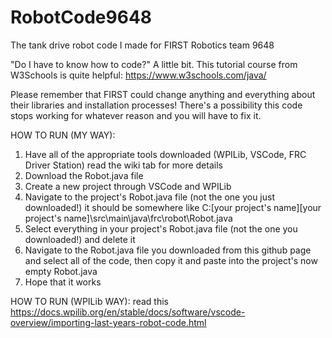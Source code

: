 # RobotCode9648
The tank drive robot code I made for FIRST Robotics team 9648

"Do I have to know how to code?" A little bit. This tutorial course from W3Schools is quite helpful: https://www.w3schools.com/java/

Please remember that FIRST could change anything and everything about their libraries and installation processes! There's a possibility this code stops working for whatever reason and you will have to fix it.

  HOW TO RUN (MY WAY):
1. Have all of the appropriate tools downloaded (WPILib, VSCode, FRC Driver Station) read the wiki tab for more details
2. Download the Robot.java file
3. Create a new project through VSCode and WPILib
4. Navigate to the project's Robot.java file (not the one you just downloaded!) it should be somewhere like C:\[your project's name]\[your project's name]\src\main\java\frc\robot\Robot.java
5. Select everything in your project's Robot.java file (not the one you downloaded!) and delete it
6. Navigate to the Robot.java file you downloaded from this github page and select all of the code, then copy it and paste into the project's now empty Robot.java
7. Hope that it works

 HOW TO RUN (WPILib WAY): read this https://docs.wpilib.org/en/stable/docs/software/vscode-overview/importing-last-years-robot-code.html
